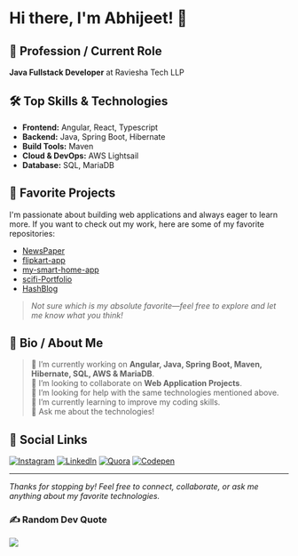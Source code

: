 # Hi there, I'm Abhijeet! 👋

## 🚀 Profession / Current Role
**Java Fullstack Developer** at Raviesha Tech LLP

## 🛠️ Top Skills & Technologies
- **Frontend:** Angular, React, Typescript
- **Backend:** Java, Spring Boot, Hibernate
- **Build Tools:** Maven
- **Cloud & DevOps:** AWS Lightsail
- **Database:** SQL, MariaDB

## 🌟 Favorite Projects
I'm passionate about building web applications and always eager to learn more. If you want to check out my work, here are some of my favorite repositories:
- [NewsPaper](https://github.com/abhijeetr7/NewsPaper)
- [flipkart-app](https://github.com/abhijeetr7/flipkart-app)
- [my-smart-home-app](https://github.com/abhijeetr7/my-smart-home-app)
- [scifi-Portfolio](https://github.com/abhijeetr7/scifi-Portfolio)
- [HashBlog](https://github.com/abhijeetr7/HashBlog)

> *Not sure which is my absolute favorite—feel free to explore and let me know what you think!*

## 📖 Bio / About Me
> 🔭 I’m currently working on **Angular, Java, Spring Boot, Maven, Hibernate, SQL, AWS & MariaDB**.  
> 👯 I’m looking to collaborate on **Web Application Projects**.  
> 🤝 I’m looking for help with the same technologies mentioned above.  
> 🌱 I’m currently learning to improve my coding skills.  
> 💬 Ask me about the technologies!

## 🔗 Social Links
[![Instagram](https://img.shields.io/badge/Instagram-%23E4405F.svg?logo=Instagram&logoColor=white)](https://instagram.com/imjeetrs)
[![LinkedIn](https://img.shields.io/badge/LinkedIn-%230077B5.svg?logo=linkedin&logoColor=white)](https://linkedin.com/in/imjeetrs)
[![Quora](https://img.shields.io/badge/Quora-%23B92B27.svg?logo=Quora&logoColor=white)](https://www.quora.com/profile/Abhijeet-R-Patil-2)
[![Codepen](https://img.shields.io/badge/Codepen-000000?style=for-the-badge&logo=codepen&logoColor=white)](https://codepen.io/ImJeetRS)

---

*Thanks for stopping by! Feel free to connect, collaborate, or ask me anything about my favorite technologies.*

### ✍️ Random Dev Quote
![](https://quotes-github-readme.vercel.app/api?type=horizontal&theme=radical)